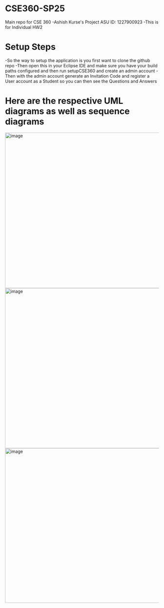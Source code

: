 # CSE360-SP25

Main repo for CSE 360
-Ashish Kurse's Project 
ASU ID: 1227900923
-This is for Individual HW2
# Setup Steps
  -So the way to setup the application is you first want to clone the github repo
  -Then open this in your Eclipse IDE and make sure you have your build paths configured and then run setupCSE360 and create an admin account 
  -Then with the admin account generate an Invitation Code and register a User account as a Student so you can then see the Questions and Answers
# Here are the respective UML diagrams as well as sequence diagrams
<img width="510" alt="image" src="https://github.com/user-attachments/assets/efac4f6f-3a07-4236-a8a0-80b25de2b54e" />
<img width="525" alt="image" src="https://github.com/user-attachments/assets/e2d00e1e-b531-45ab-99e8-089f499d8328" />
<img width="507" alt="image" src="https://github.com/user-attachments/assets/2117129f-38dd-476e-8f8f-3f62248408bd" />



